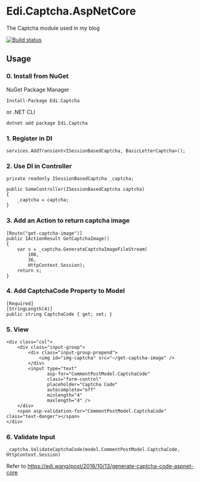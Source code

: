 # Edi.Captcha.AspNetCore
The Captcha module used in my blog

[![Build status](https://dev.azure.com/ediwang/EdiWang-GitHub-Builds/_apis/build/status/Edi.Captcha.AspNetCore-CI)](https://dev.azure.com/ediwang/EdiWang-GitHub-Builds/_build/latest?definitionId=42)

## Usage

### 0. Install from NuGet

NuGet Package Manager
```
Install-Package Edi.Captcha
```

or .NET CLI

```
dotnet add package Edi.Captcha
```

### 1. Register in DI

```
services.AddTransient<ISessionBasedCaptcha, BasicLetterCaptcha>();
```

### 2. Use DI in Controller

```
private readonly ISessionBasedCaptcha _captcha;

public SomeController(ISessionBasedCaptcha captcha)
{
    _captcha = captcha;
}

```

### 3. Add an Action to return captcha image

```
[Route("get-captcha-image")]
public IActionResult GetCaptchaImage()
{
    var s = _captcha.GenerateCaptchaImageFileStream(
        100,
        36,
        HttpContext.Session);
    return s;
}
```

### 4. Add CaptchaCode Property to Model

```
[Required]
[StringLength(4)]
public string CaptchaCode { get; set; }
```

### 5. View

```
<div class="col">
    <div class="input-group">
        <div class="input-group-prepend">
            <img id="img-captcha" src="~/get-captcha-image" />
        </div>
        <input type="text" 
               asp-for="CommentPostModel.CaptchaCode" 
               class="form-control" 
               placeholder="Captcha Code" 
               autocomplete="off" 
               minlength="4"
               maxlength="4" />
    </div>
    <span asp-validation-for="CommentPostModel.CaptchaCode" class="text-danger"></span>
</div>
```

### 6. Validate Input

```
_captcha.ValidateCaptchaCode(model.CommentPostModel.CaptchaCode, HttpContext.Session)
```

Refer to https://edi.wang/post/2018/10/13/generate-captcha-code-aspnet-core
